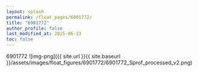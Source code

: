 ```yaml
---
layout: splash
permalink: /float_pages/6901772/
title: "6901772"
author_profile: false
last_modified_at: 2025-06-13
toc: false
---
```

 
6901772
![img-png]({{ site.url }}{{ site.baseurl }}/assets/images/float_figures/6901772/6901772_Sprof_processed_v2.png)